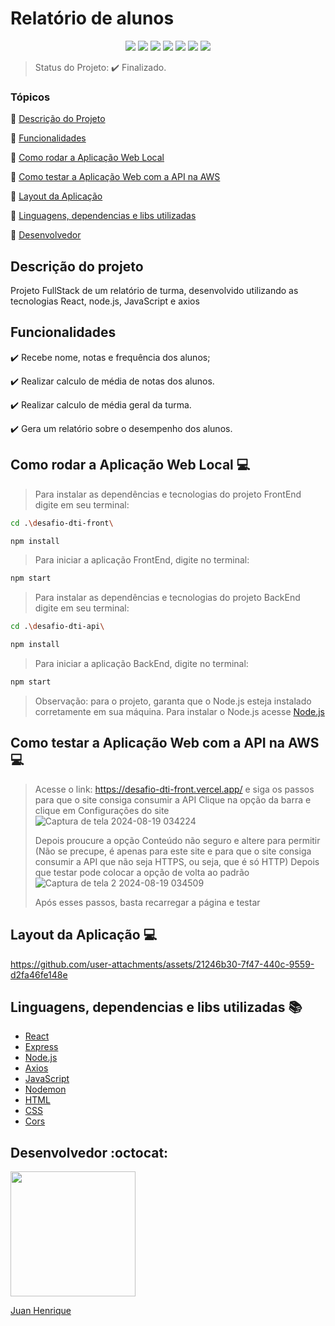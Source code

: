 <h1>Relatório de alunos</h1>

<p align="center">
  <img src="https://img.shields.io/static/v1?label=React&message=framework&color=blue&style=for-the-badge&logo=React"/>
  <img src="https://img.shields.io/static/v1?label=Express&message=framework&color=green&style=for-the-badge&logo=Express"/>
  <img src="http://img.shields.io/static/v1?label=JavaScript&message=linguage&color=yellow&style=for-the-badge&logo=JavaScript"/>
  <img src="http://img.shields.io/static/v1?label=node.js&message=linguage&color=green&style=for-the-badge&logo=node.js"/>
  <img src="http://img.shields.io/static/v1?label=HTML&message=5&color=red&style=for-the-badge&logo=HTML5"/>
  <img src="http://img.shields.io/static/v1?label=CSS&message=3&color=blue&style=for-the-badge&logo=CSS3"/>
  <img src="http://img.shields.io/static/v1?label=STATUS&message=Finalizado&color=green&style=for-the-badge"/>
</p>

> Status do Projeto: ✔️ Finalizado.

### Tópicos 

:small_blue_diamond: [Descrição do Projeto](#descrição-do-projeto)

:small_blue_diamond: [Funcionalidades](#funcionalidades)

:small_blue_diamond: [Como rodar a Aplicação Web Local](#como-rodar-a-aplicação-web-local-computer)

:small_blue_diamond: [Como testar a Aplicação Web com a API na AWS](#como-testar-a-aplicação-web-com-a-api-na-aws-computer)

:small_blue_diamond: [Layout da Aplicação](#layout-da-aplicação-computer)

:small_blue_diamond: [Linguagens, dependencias e libs utilizadas](#linguagens-dependencias-e-libs-utilizadas-books)

:small_blue_diamond: [Desenvolvedor](#desenvolvedor-octocat)

## Descrição do projeto 

<p>
  Projeto FullStack de um relatório de turma, desenvolvido utilizando as tecnologias React, node.js, JavaScript e axios
</p>

## Funcionalidades

:heavy_check_mark: Recebe nome, notas e frequência dos alunos; 

:heavy_check_mark: Realizar calculo de média de notas dos alunos.

:heavy_check_mark: Realizar calculo de média geral da turma.

:heavy_check_mark: Gera um relatório sobre o desempenho dos alunos.

## Como rodar a Aplicação Web Local :computer:
> Para instalar as dependências e tecnologias do projeto FrontEnd digite em seu terminal:
```sh
cd .\desafio-dti-front\
```
```sh
npm install
```
> Para iniciar a aplicação FrontEnd, digite no terminal:
```sh
npm start
```
> Para instalar as dependências e tecnologias do projeto BackEnd digite em seu terminal:
```sh
cd .\desafio-dti-api\
```
```sh
npm install
```
> Para iniciar a aplicação BackEnd, digite no terminal:
```sh
npm start
```
> Observação: para o projeto, garanta que o Node.js esteja instalado corretamente em sua máquina. Para instalar o Node.js acesse [Node.js](https://nodejs.org/en/download/prebuilt-installer)

## Como testar a Aplicação Web com a API na AWS :computer:
> Acesse o link: https://desafio-dti-front.vercel.app/ e siga os passos para que o site consiga consumir a API
Clique na opção da barra e clique em Configurações do site
![Captura de tela 2024-08-19 034224](https://github.com/user-attachments/assets/ca955d64-c349-4080-a75b-fa7dda418a3d)
> 
> Depois proucure a opção Conteúdo não seguro e altere para permitir (Não se precupe, é apenas para este site e para que o site consiga consumir a API que não seja HTTPS, ou seja, que é só HTTP) Depois que testar pode colocar a opção de volta ao padrão
![Captura de tela 2 2024-08-19 034509](https://github.com/user-attachments/assets/7e600451-bd27-445c-bc8c-0f7dae41b68f)
>
> Após esses passos, basta recarregar a página e testar

## Layout da Aplicação :computer:
https://github.com/user-attachments/assets/21246b30-7f47-440c-9559-d2fa46fe148e

## Linguagens, dependencias e libs utilizadas :books:

- [React](https://legacy.reactjs.org/docs/getting-started.html)
- [Express](https://expressjs.com/pt-br/)
- [Node.js](https://nodejs.org/docs/latest/api/)
- [Axios](https://axios-http.com/ptbr/docs/intro)
- [JavaScript](https://developer.mozilla.org/pt-BR/docs/Web/JavaScript)
- [Nodemon](https://www.npmjs.com/package/nodemon)
- [HTML](https://developer.mozilla.org/pt-BR/docs/Web/HTML)
- [CSS](https://developer.mozilla.org/pt-BR/docs/Web/CSS)
- [Cors](https://www.npmjs.com/package/cors)

## Desenvolvedor :octocat:

[<img src="https://github.com/JuanHenrique04.png" width=200><br><p>Juan Henrique</p>](https://www.linkedin.com/in/juan-henrique-04b072235/)
